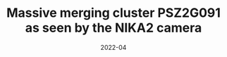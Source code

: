 ---
title: "Massive merging cluster PSZ2G091 as seen by the NIKA2 camera"
collection: "co_procs"
permalink: https://ui.adsabs.harvard.edu/abs/2022arXiv220414052A/abstract
date: 2022-04
venue: "arXiv e-prints"
citation: "Artis, E., Adam, R., Ade, P., et al. (2022), arXiv e-prints, arXiv:2204.14052."
---
